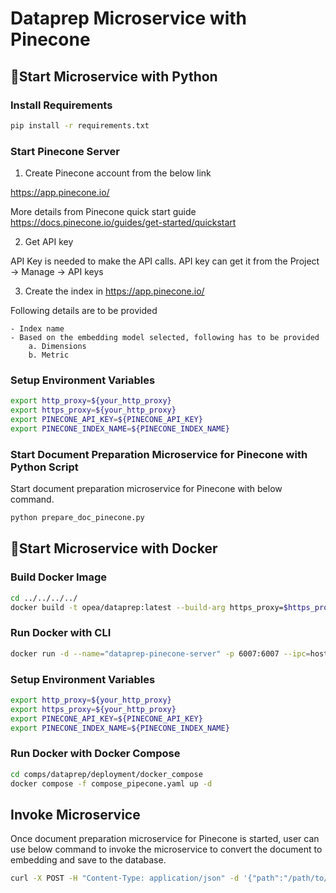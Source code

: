 # Dataprep Microservice with Pinecone

## 🚀Start Microservice with Python

### Install Requirements

```bash
pip install -r requirements.txt
```

### Start Pinecone Server

1. Create Pinecone account from the below link

https://app.pinecone.io/

More details from Pinecone quick start guide https://docs.pinecone.io/guides/get-started/quickstart

2. Get API key

API Key is needed to make the API calls. API key can get it from the Project -> Manage -> API keys

3. Create the index in https://app.pinecone.io/

Following details are to be provided

    - Index name
    - Based on the embedding model selected, following has to be provided
        a. Dimensions
        b. Metric

### Setup Environment Variables

```bash
export http_proxy=${your_http_proxy}
export https_proxy=${your_http_proxy}
export PINECONE_API_KEY=${PINECONE_API_KEY}
export PINECONE_INDEX_NAME=${PINECONE_INDEX_NAME}
```

### Start Document Preparation Microservice for Pinecone with Python Script

Start document preparation microservice for Pinecone with below command.

```bash
python prepare_doc_pinecone.py
```

## 🚀Start Microservice with Docker

### Build Docker Image

```bash
cd ../../../../
docker build -t opea/dataprep:latest --build-arg https_proxy=$https_proxy --build-arg http_proxy=$http_proxy -f comps/dataprep/src/Dockerfile .
```

### Run Docker with CLI

```bash
docker run -d --name="dataprep-pinecone-server" -p 6007:6007 --ipc=host -e http_proxy=$http_proxy -e https_proxy=$https_proxy -e DATAPREP_COMPONENT_NAME="OPEA_DATAPREP_PINECONE" opea/dataprep:latest
```

### Setup Environment Variables

```bash
export http_proxy=${your_http_proxy}
export https_proxy=${your_http_proxy}
export PINECONE_API_KEY=${PINECONE_API_KEY}
export PINECONE_INDEX_NAME=${PINECONE_INDEX_NAME}
```

### Run Docker with Docker Compose

```bash
cd comps/dataprep/deployment/docker_compose
docker compose -f compose_pipecone.yaml up -d
```

## Invoke Microservice

Once document preparation microservice for Pinecone is started, user can use below command to invoke the microservice to convert the document to embedding and save to the database.

```bash
curl -X POST -H "Content-Type: application/json" -d '{"path":"/path/to/document"}' http://localhost:6007/v1/dataprep/ingest
```
